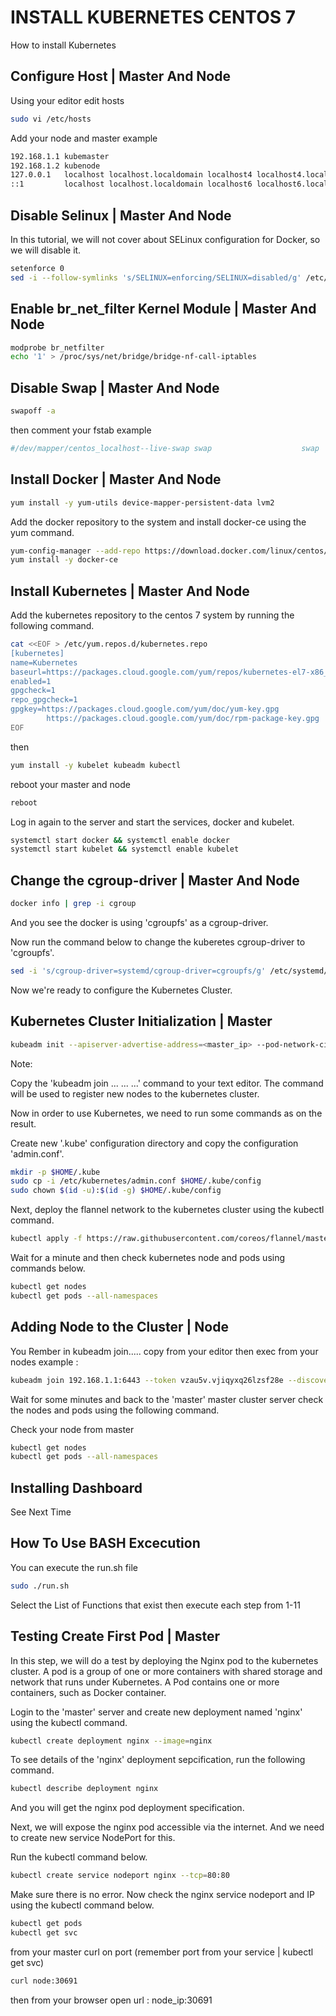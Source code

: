 # INSTALL KUBERNETES CENTOS 7
How to install Kubernetes

## Configure Host | Master And Node
Using your editor edit hosts
``` bash
sudo vi /etc/hosts
```
Add your node and master example
``` bash
192.168.1.1 kubemaster
192.168.1.2 kubenode
127.0.0.1   localhost localhost.localdomain localhost4 localhost4.localdomain4
::1         localhost localhost.localdomain localhost6 localhost6.localdomain
```
## Disable Selinux | Master And Node
In this tutorial, we will not cover about SELinux configuration for Docker, so we will disable it.

``` bash
setenforce 0
sed -i --follow-symlinks 's/SELINUX=enforcing/SELINUX=disabled/g' /etc/sysconfig/selinux
```
## Enable br_net_filter Kernel Module | Master And Node
``` bash
modprobe br_netfilter
echo '1' > /proc/sys/net/bridge/bridge-nf-call-iptables
```
## Disable Swap | Master And Node
``` bash
swapoff -a
```
then comment your fstab example

``` bash
#/dev/mapper/centos_localhost--live-swap swap                    swap    defaults        0 0
```
## Install Docker | Master And Node
``` bash
yum install -y yum-utils device-mapper-persistent-data lvm2
```
Add the docker repository to the system and install docker-ce using the yum command.

``` bash
yum-config-manager --add-repo https://download.docker.com/linux/centos/docker-ce.repo
yum install -y docker-ce
```
## Install Kubernetes | Master And Node
Add the kubernetes repository to the centos 7 system by running the following command.
``` bash
cat <<EOF > /etc/yum.repos.d/kubernetes.repo
[kubernetes]
name=Kubernetes
baseurl=https://packages.cloud.google.com/yum/repos/kubernetes-el7-x86_64
enabled=1
gpgcheck=1
repo_gpgcheck=1
gpgkey=https://packages.cloud.google.com/yum/doc/yum-key.gpg
        https://packages.cloud.google.com/yum/doc/rpm-package-key.gpg
EOF
```
then

``` bash
yum install -y kubelet kubeadm kubectl
```
reboot your master and node
``` bash
reboot
```
Log in again to the server and start the services, docker and kubelet.

``` bash
systemctl start docker && systemctl enable docker
systemctl start kubelet && systemctl enable kubelet
```
## Change the cgroup-driver | Master And Node
``` bash
docker info | grep -i cgroup
```
And you see the docker is using 'cgroupfs' as a cgroup-driver.

Now run the command below to change the kuberetes cgroup-driver to 'cgroupfs'.

``` bash
sed -i 's/cgroup-driver=systemd/cgroup-driver=cgroupfs/g' /etc/systemd/system/kubelet.service.d/10-kubeadm.conf
```
Now we're ready to configure the Kubernetes Cluster.

## Kubernetes Cluster Initialization | Master

``` bash
kubeadm init --apiserver-advertise-address=<master_ip> --pod-network-cidr=<your_cidr>
```
Note:

Copy the 'kubeadm join ... ... ...' command to your text editor. The command will be used to register new nodes to the kubernetes cluster.

Now in order to use Kubernetes, we need to run some commands as on the result.

Create new '.kube' configuration directory and copy the configuration 'admin.conf'.

``` bash
mkdir -p $HOME/.kube
sudo cp -i /etc/kubernetes/admin.conf $HOME/.kube/config
sudo chown $(id -u):$(id -g) $HOME/.kube/config
```

Next, deploy the flannel network to the kubernetes cluster using the kubectl command.

``` bash
kubectl apply -f https://raw.githubusercontent.com/coreos/flannel/master/Documentation/kube-flannel.yml
```

Wait for a minute and then check kubernetes node and pods using commands below.

``` bash
kubectl get nodes
kubectl get pods --all-namespaces
```

## Adding Node to the Cluster | Node
You Rember in kubeadm join..... copy from your editor then exec from your nodes
example :

``` bash
kubeadm join 192.168.1.1:6443 --token vzau5v.vjiqyxq26lzsf28e --discovery-token-ca-cert-hash sha256:e6d046ba34ee03e7d55e1f5ac6d2de09fd6d7e6959d16782ef0778794b94c61e
```
Wait for some minutes and back to the 'master' master cluster server check the nodes and pods using the following command.

Check your node from master

``` bash
kubectl get nodes
kubectl get pods --all-namespaces
```


## Installing Dashboard
See Next Time

## How To Use BASH Excecution
You can execute the run.sh file

``` bash
sudo ./run.sh
```
Select the List of Functions that exist then execute each step from 1-11


## Testing Create First Pod | Master
In this step, we will do a test by deploying the Nginx pod to the kubernetes cluster. A pod is a group of one or more containers with shared storage and network that runs under Kubernetes. A Pod contains one or more containers, such as Docker container.

Login to the 'master' server and create new deployment named 'nginx' using the kubectl command.
``` bash
kubectl create deployment nginx --image=nginx
```
To see details of the 'nginx' deployment sepcification, run the following command.
``` bash
kubectl describe deployment nginx
```
And you will get the nginx pod deployment specification.

Next, we will expose the nginx pod accessible via the internet. And we need to create new service NodePort for this.

Run the kubectl command below.
``` bash
kubectl create service nodeport nginx --tcp=80:80
```
Make sure there is no error. Now check the nginx service nodeport and IP using the kubectl command below.

``` bash
kubectl get pods
kubectl get svc
```
from your master curl on port (remember port from your service | kubectl get svc)
``` bash
curl node:30691
```
then from your browser open url : node_ip:30691

